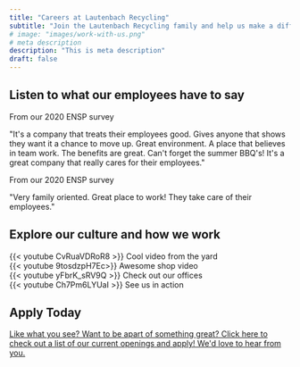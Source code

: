```yaml
---
title: "Careers at Lautenbach Recycling"
subtitle: "Join the Lautenbach Recycling family and help us make a difference. [View our current openings](https://lautenbachrecycling.bamboohr.com/jobs/)"
# image: "images/work-with-us.png"
# meta description
description: "This is meta description"
draft: false
---
```


## Listen to what our employees have to say

<div class="container">
    <div class="row">
        <div class="col-md-6 d-flex align-items-stretch">
            <div class="card">
                <div class="card-header">
                    From our 2020 ENSP survey
                </div>
                <div class="card-body">
                    <p class="card-text">
                        "It's a company that treats their employees good. Gives anyone that shows they want it a chance to move up. Great environment. A place that believes in team work. The benefits are great. Can't forget the summer BBQ's! It's a great company that really cares for their employees."
                    </p>
                </div>
            </div>
        </div>
        <div class="col-md-6 d-flex align-items-stretch">
            <div class="card">
                <div class="card-header">
                    From our 2020 ENSP survey
                </div>
                <div class="card-body">
                    <p class="card-text">
                        "Very family oriented. Great place to work! They take care of their employees."
                    </p>
                </div>
            </div>
        </div>
    </div>
</div>

## Explore our culture and how we work

<div class="container">
    <div class="row">
        <div class="col-md-6">
            {{< youtube CvRuaVDRoR8 >}}
            Cool video from the yard
        </div>
        <div class="col-md-6">
            {{< youtube 9tosdzpH7Ec>}}
            Awesome shop video
    </div>
</div>
<div class="container">
<div class="row">
        <div class="col-md-6">
            {{< youtube yFbrK_sRV9Q >}}
            Check out our offices
        </div>
        <div class="col-md-6">
            {{< youtube Ch7Pm6LYUaI >}}
            See us in action
        </div>
    </div>
</div>

## Apply Today

[Like what you see? Want to be apart of something great? Click here to check out a list of our current openings and apply! We'd love to hear from you.](https://lautenbachrecycling.bamboohr.com/jobs/)
